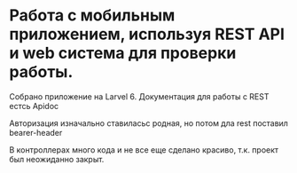 # Работа с мобильным приложением, используя REST API и web система для проверки работы.

Собрано приложение на Larvel 6.
Документация для работы с REST естсь Apidoc

Авторизация изначально ставиласьс родная, но потом дла rest поставил bearer-header

В контроллерах много кода и не все еще сделано красиво, т.к. проект был неожиданно закрыт.
